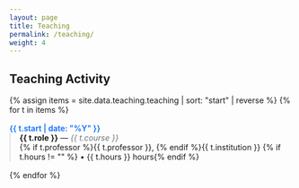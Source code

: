 ```yaml
---
layout: page
title: Teaching
permalink: /teaching/
weight: 4
---
```


<h2 class="mb-4">Teaching Activity</h2>

<style>
.teaching-list dt {
  font-weight: 600;
  color: #0d6efd; /* Bootstrap blue */
  margin-top: 1rem;
}
.teaching-list dd {
  margin-bottom: 1rem;
  margin-left: 0;
  padding-left: 1rem;
  border-left: 2px solid #dee2e6;
}
.teaching-list em {
  color: #6c757d;
}
.teaching-list .small {
  color: #6c757d;
}
</style>

<dl class="teaching-list">
  {% assign items = site.data.teaching.teaching | sort: "start" | reverse %}
  {% for t in items %}
    <dt>{{ t.start | date: "%Y" }}</dt>
    <dd>
      <strong>{{ t.role }}</strong> — <em>{{ t.course }}</em><br>
      {% if t.professor %}{{ t.professor }}, {% endif %}{{ t.institution }}
      {% if t.hours != "" %} • {{ t.hours }} hours{% endif %}
    </dd>
  {% endfor %}
</dl>
